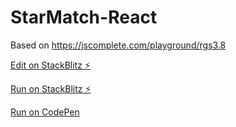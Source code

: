 # StarMatch-React

Based on https://jscomplete.com/playground/rgs3.8 

[Edit on StackBlitz ⚡️](https://stackblitz.com/edit/star-match-react)

[Run on StackBlitz ⚡️](https://star-match-react.stackblitz.io/)

[Run on CodePen](https://codepen.io/csdias/full/gJQZGj)
